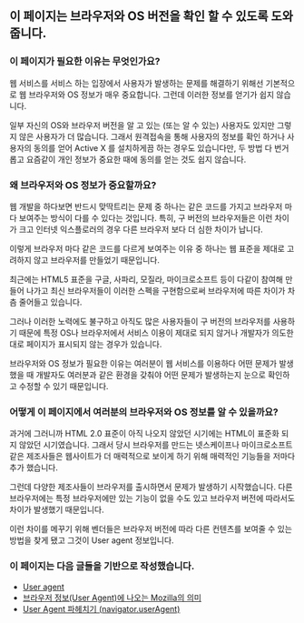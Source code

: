 이 페이지는 브라우저와 OS 버전을 확인 할 수 있도록 도와줍니다.
---------------------------------------------------------------------

### 이 페이지가 필요한 이유는 무엇인가요?
웹 서비스를 서비스 하는 입장에서 사용자가 발생하는 문제를 해결하기 위해선 기본적으로 웹 브라우저와 OS 정보가 매우 중요합니다. 그런데 이러한 정보를 얻기가 쉽지 않습니다.

일부 자신의 OS와 브라우저 버전을 알 고 있는 (또는 알 수 있는) 사용자도 있지만 그렇지 않은 사용자가 더 많습니다. 그래서 원격접속을 통해 사용자의 정보를 확인 하거나 사용자의 동의를 얻어 Active X 를 설치하게끔 하는 경우도 있습니다만, 두 방법 다 번거롭고 요즘같이 개인 정보가 중요한 때에 동의를 얻는 것도 쉽지 않습니다.

### 왜 브라우저와 OS 정보가 중요할까요?
웹 개발을 하다보면 반드시 맞딱트리는 문제 중 하나는 같은 코드를 가지고 브라우저 마다 보여주는 방식이 다를 수 있다는 것입니다. 특히, 구 버전의 브라우저들은 이런 차이가 크고 인터넷 익스플로러의 경우 다른 브라우저 보다 더 심한 차이가 납니다.

이렇게 브라우저 마다 같은 코드를 다르게 보여주는 이유 중 하나는 웹 표준을 제대로 고려하지 않고 브라우저를 만들었기 때문입니다.

최근에는 HTML5 표준을 구글, 사파리, 모질라, 마이크로소프트 등이 다같이 참여해 만들어 나가고 최신 브라우저들이 이러한 스펙을 구현함으로써 브라우저에 따른 차이가 차츰 줄어들고 있습니다.

그러나 이러한 노력에도 불구하고 아직도 많은 사용자들이 구 버전의 브라우저를 사용하기 때문에 특정 OS나 브라우저에서 서비스 이용이 제대로 되지 않거나 개발자가 의도한 대로 페이지가 표시되지 않는 경우가 있습니다.

브라우저와 OS 정보가 필요한 이유는 여러분이 웹 서비스를 이용하다 어떤 문제가 발생했을 때 개발자도 여러분과 같은 환경을 갖춰야 어떤 문제가 발생하는지 눈으로 확인하고 수정할 수 있기 때문입니다.

### 어떻게 이 페이지에서 여러분의 브라우저와 OS 정보를 알 수 있을까요?
과거에 그러니까 HTML 2.0 표준이 아직 나오지 않았던 시기에는 HTML이 표준화 되지 않았던 시기였습니다. 그래서 당시 브라우저를 만드는 넷스케이프나 마이크로소프트 같은 제조사들은 웹사이트가 더 매력적으로 보이게 하기 위해 매력적인 기능들을 저마다 추가 했습니다.

그런데 다양한 제조사들이 브라우저를 출시하면서 문제가 발생하기 시작했습니다. 다른 브라우저에는 특정 브라우저에만 있는 기능이 없을 수도 있고 브라우저 버전에 따라서도 차이가 발생했기 때문입니다.

이런 차이를 메꾸기 위해 벤더들은 브라우저 버전에 따라 다른 컨텐츠를 보여줄 수 있는 방법을 찾게 됐고 그것이 User agent 정보입니다.

### 이 페이지는 다음 글들을 기반으로 작성했습니다.
* [User agent](http://en.wikipedia.org/wiki/User_agent)
* [브라우저 정보(User Agent)에 나오는 Mozilla의 의미](http://chatii.kr/75)
* [User Agent 파헤치기 (navigator.userAgent)](http://ohgyun.com/292)
